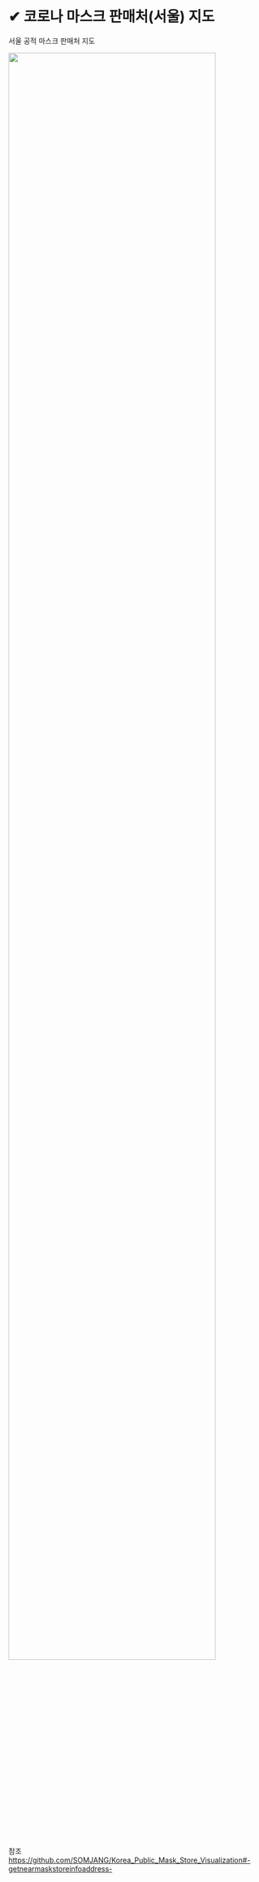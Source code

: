 # ✔ 코로나 마스크 판매처(서울) 지도 #

서울 공적 마스크 판매처 지도

<img src="https://user-images.githubusercontent.com/63782897/91561382-736a9900-e976-11ea-80e2-02984a190dcc.PNG" width="90%"></img>











참조 https://github.com/SOMJANG/Korea_Public_Mask_Store_Visualization#-getnearmaskstoreinfoaddress-

